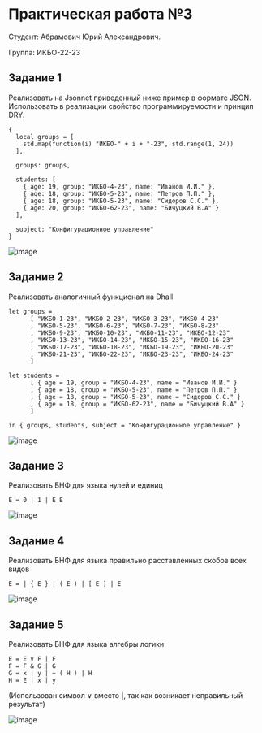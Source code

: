 # Практическая работа №3

Студент: Абрамович Юрий Александрович.

Группа: ИКБО-22-23



## Задание 1

Реализовать на Jsonnet приведенный ниже пример в формате JSON. Использовать в реализации свойство программируемости и принцип DRY.

```jsonnet
{
  local groups = [ 
    std.map(function(i) "ИКБО-" + i + "-23", std.range(1, 24)) 
  ],

  groups: groups,

  students: [
    { age: 19, group: "ИКБО-4-23", name: "Иванов И.И." },
    { age: 18, group: "ИКБО-5-23", name: "Петров П.П." },
    { age: 18, group: "ИКБО-5-23", name: "Сидоров С.С." },
    { age: 20, group: "ИКБО-62-23", name: "Бичуцкий В.А" }
  ],

  subject: "Конфигурационное управление"
}

```

![image](https://github.com/user-attachments/assets/2836eb62-79b5-40ff-90d9-ef673be13c11)


## Задание 2

Реализовать аналогичный функционал на Dhall

```dhall
let groups =
      [ "ИКБО-1-23", "ИКБО-2-23", "ИКБО-3-23", "ИКБО-4-23"
      , "ИКБО-5-23", "ИКБО-6-23", "ИКБО-7-23", "ИКБО-8-23"
      , "ИКБО-9-23", "ИКБО-10-23", "ИКБО-11-23", "ИКБО-12-23"
      , "ИКБО-13-23", "ИКБО-14-23", "ИКБО-15-23", "ИКБО-16-23"
      , "ИКБО-17-23", "ИКБО-18-23", "ИКБО-19-23", "ИКБО-20-23"
      , "ИКБО-21-23", "ИКБО-22-23", "ИКБО-23-23", "ИКБО-24-23"
      ]

let students =
      [ { age = 19, group = "ИКБО-4-23", name = "Иванов И.И." }
      , { age = 18, group = "ИКБО-5-23", name = "Петров П.П." }
      , { age = 18, group = "ИКБО-5-23", name = "Сидоров С.С." }
      , { age = 18, group = "ИКБО-62-23", name = "Бичуцкий В.А" }
      ]

in { groups, students, subject = "Конфигурационное управление" }
```

![image](https://github.com/user-attachments/assets/2ac018b6-028d-4e10-a612-938b73b086da)


## Задание 3

Реализовать БНФ для языка нулей и единиц

```
E = 0 | 1 | E E
```
![image](https://github.com/user-attachments/assets/eca120b1-7e12-4d2d-a93e-85232e6d2b01)


## Задание 4

Реализовать БНФ для языка правильно расставленных скобов всех видов

```
E = | { E } | ( E ) | [ E ] | E
```

![image](https://github.com/user-attachments/assets/b25cda3e-f136-40ae-978d-73d34bd19264)


## Задание 5

Реализовать БНФ для языка алгебры логики

```
E = E ∨ F | F
F = F & G | G
G = x | y | ~ ( H ) | H
H = E | x | y
```

(Использован символ ∨ вместо |, так как возникает неправильный результат)

![image](https://github.com/user-attachments/assets/92d50210-8651-4919-b1df-9ccbd47425be)





